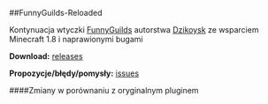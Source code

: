 ##FunnyGuilds-Reloaded

Kontynuacja wtyczki [FunnyGuilds](https://github.com/Dzikoysk/FunnyGuilds) autorstwa [Dzikoysk](https://github.com/Dzikoysk/) ze wsparciem Minecraft 1.8 i naprawionymi bugami

**Download:** [releases](https://github.com/Wruczek/FunnyGuilds/releases)

**Propozycje/błędy/pomysły:** [issues](https://github.com/Wruczek/FunnyGuilds/issues)

####Zmiany w porównaniu z oryginalnym pluginem
